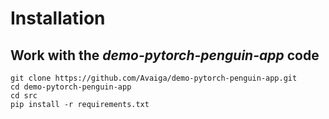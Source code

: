 # Installation

## Work with the _demo-pytorch-penguin-app_ code
```
git clone https://github.com/Avaiga/demo-pytorch-penguin-app.git
cd demo-pytorch-penguin-app
cd src
pip install -r requirements.txt
```
